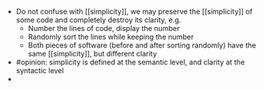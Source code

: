 - Do not confuse with [[simplicity]], we may preserve the [[simplicity]] of some code and completely destroy its clarity, e.g.
  * Number the lines of code, display the number
  * Randomly sort the lines while keeping the number
  * Both pieces of software (before and after sorting randomly) have the same [[simplicity]], but different clarity
- #opinion: simplicity is defined at the semantic level, and clarity at the syntactic level
-